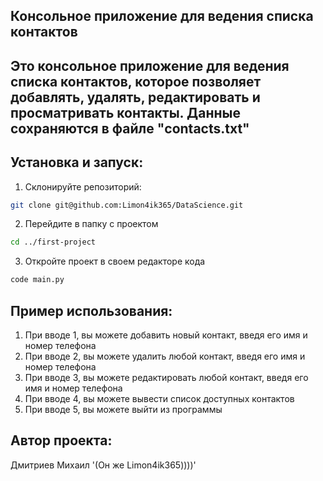 ## Консольное приложение для ведения списка контактов

## Это консольное приложение для ведения списка контактов, которое позволяет добавлять, удалять, редактировать и просматривать контакты. Данные сохраняются в файле "contacts.txt"

## Установка и запуск:
1. Склонируйте репозиторий:
```bash
git clone git@github.com:Limon4ik365/DataScience.git
```
2. Перейдите в папку с проектом
```bash
cd ../first-project
```
3. Откройте проект в своем редакторе кода
```bash
code main.py
```

## Пример использования:
1. При вводе 1, вы можете добавить новый контакт, введя его имя и номер телефона
2. При вводе 2, вы можете удалить любой контакт, введя его имя и номер телефона
3. При вводе 3, вы можете редактировать любой контакт, введя его имя и номер телефона
4. При вводе 4, вы можете вывести список доступных контактов
5. При вводе 5, вы можете выйти из программы

## Автор проекта:
Дмитриев Михаил '(Он же Limon4ik365))))'